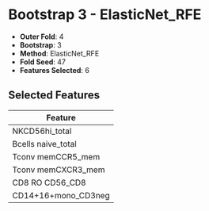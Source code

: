 # Bootstrap 3 - ElasticNet_RFE

- **Outer Fold**: 4
- **Bootstrap**: 3
- **Method**: ElasticNet_RFE
- **Fold Seed**: 47
- **Features Selected**: 6

## Selected Features

| Feature |
|---------|
| NKCD56hi_total |
| Bcells naive_total |
| Tconv memCCR5_mem |
| Tconv memCXCR3_mem |
| CD8 RO CD56_CD8 |
| CD14+16+mono_CD3neg |

